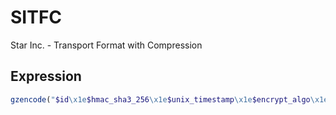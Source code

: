 # SITFC

Star Inc. - Transport Format with Compression 

## Expression

```php
gzencode("$id\x1e$hmac_sha3_256\x1e$unix_timestamp\x1e$encrypt_algo\x1e$data");
```
